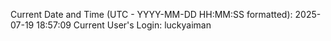 Current Date and Time (UTC - YYYY-MM-DD HH:MM:SS formatted): 2025-07-19 18:57:09
Current User's Login: luckyaiman
